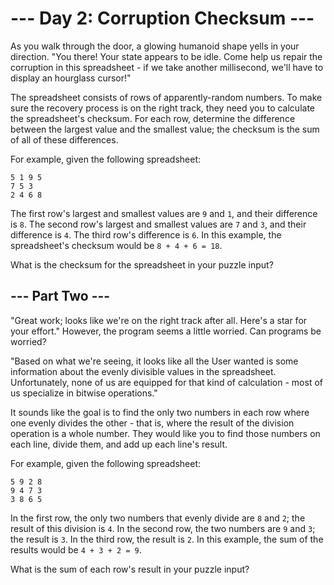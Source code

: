 # --- Day 2: Corruption Checksum ---

As you walk through the door, a glowing humanoid shape yells in your direction. "You there! Your state appears to be idle. Come help us repair the corruption in this spreadsheet - if we take another millisecond, we'll have to display an hourglass cursor!"

The spreadsheet consists of rows of apparently-random numbers. To make sure the recovery process is on the right track, they need you to calculate the spreadsheet's checksum. For each row, determine the difference between the largest value and the smallest value; the checksum is the sum of all of these differences.

For example, given the following spreadsheet:

```
5 1 9 5
7 5 3
2 4 6 8
```

The first row's largest and smallest values are `9` and `1`, and their difference is `8`.
The second row's largest and smallest values are `7` and `3`, and their difference is `4`.
The third row's difference is `6`.
In this example, the spreadsheet's checksum would be `8 + 4 + 6 = 18`.

What is the checksum for the spreadsheet in your puzzle input?

## --- Part Two ---

"Great work; looks like we're on the right track after all. Here's a star for your effort." However, the program seems a little worried. Can programs be worried?

"Based on what we're seeing, it looks like all the User wanted is some information about the evenly divisible values in the spreadsheet. Unfortunately, none of us are equipped for that kind of calculation - most of us specialize in bitwise operations."

It sounds like the goal is to find the only two numbers in each row where one evenly divides the other - that is, where the result of the division operation is a whole number. They would like you to find those numbers on each line, divide them, and add up each line's result.

For example, given the following spreadsheet:

```
5 9 2 8
9 4 7 3
3 8 6 5
```

In the first row, the only two numbers that evenly divide are `8` and `2`; the result of this division is `4`.
In the second row, the two numbers are `9` and `3`; the result is `3`.
In the third row, the result is `2`.
In this example, the sum of the results would be `4 + 3 + 2 = 9`.

What is the sum of each row's result in your puzzle input?
